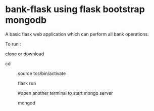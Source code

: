 # bank-flask using flask bootstrap mongodb

A basic flask web application which can perform all bank operations.


To run :

clone or download 

cd <dir>

source tcs/bin/activate

flask run

#open another terminal to start mongo server

mongod


